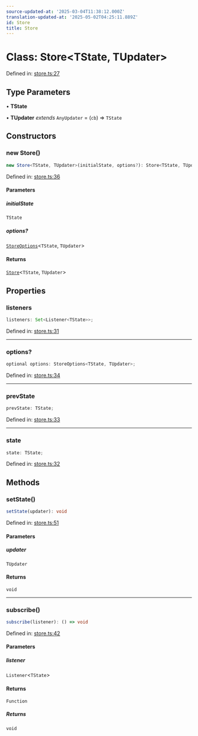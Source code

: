 ```yaml
---
source-updated-at: '2025-03-04T11:38:12.000Z'
translation-updated-at: '2025-05-02T04:25:11.889Z'
id: Store
title: Store
---
```


<!-- DO NOT EDIT: this page is autogenerated from the type comments -->

# Class: Store\<TState, TUpdater\>

Defined in: [store.ts:27](https://github.com/TanStack/store/blob/main/packages/store/src/store.ts#L27)

## Type Parameters

• **TState**

• **TUpdater** *extends* `AnyUpdater` = (`cb`) => `TState`

## Constructors

### new Store()

```ts
new Store<TState, TUpdater>(initialState, options?): Store<TState, TUpdater>
```

Defined in: [store.ts:36](https://github.com/TanStack/store/blob/main/packages/store/src/store.ts#L36)

#### Parameters

##### initialState

`TState`

##### options?

[`StoreOptions`](../interfaces/storeoptions.md)\<`TState`, `TUpdater`\>

#### Returns

[`Store`](store.md)\<`TState`, `TUpdater`\>

## Properties

### listeners

```ts
listeners: Set<Listener<TState>>;
```

Defined in: [store.ts:31](https://github.com/TanStack/store/blob/main/packages/store/src/store.ts#L31)

***

### options?

```ts
optional options: StoreOptions<TState, TUpdater>;
```

Defined in: [store.ts:34](https://github.com/TanStack/store/blob/main/packages/store/src/store.ts#L34)

***

### prevState

```ts
prevState: TState;
```

Defined in: [store.ts:33](https://github.com/TanStack/store/blob/main/packages/store/src/store.ts#L33)

***

### state

```ts
state: TState;
```

Defined in: [store.ts:32](https://github.com/TanStack/store/blob/main/packages/store/src/store.ts#L32)

## Methods

### setState()

```ts
setState(updater): void
```

Defined in: [store.ts:51](https://github.com/TanStack/store/blob/main/packages/store/src/store.ts#L51)

#### Parameters

##### updater

`TUpdater`

#### Returns

`void`

***

### subscribe()

```ts
subscribe(listener): () => void
```

Defined in: [store.ts:42](https://github.com/TanStack/store/blob/main/packages/store/src/store.ts#L42)

#### Parameters

##### listener

`Listener`\<`TState`\>

#### Returns

`Function`

##### Returns

`void`
